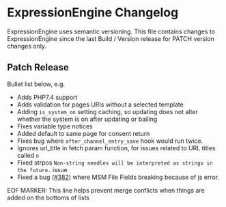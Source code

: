 # ExpressionEngine Changelog

ExpressionEngine uses semantic versioning. This file contains changes to ExpressionEngine since the last Build / Version release for PATCH version changes only.

## Patch Release

Bullet list below, e.g.
   - Adds PHP7.4 support
   - Adds validation for pages URIs without a selected template
   - Adding `is_system_on` setting caching, so updating does not alter whether the system is on after updating or bailing
   - Fixes variable type notices
   - Added default to same page for consent return
   - Fixes bug where `after_channel_entry_save` hook would run twice.
   - Ignores url_title in fetch param function, for issues related to URL titles called `n`
   - Fixed strpos `Non-string needles will be interpreted as strings in the future.` issue
   - Fixed a bug ([#382](https://github.com/ExpressionEngine/ExpressionEngine/issues/382)) where MSM File Fields breaking because of js error.


EOF MARKER: This line helps prevent merge conflicts when things are
added on the bottoms of lists
